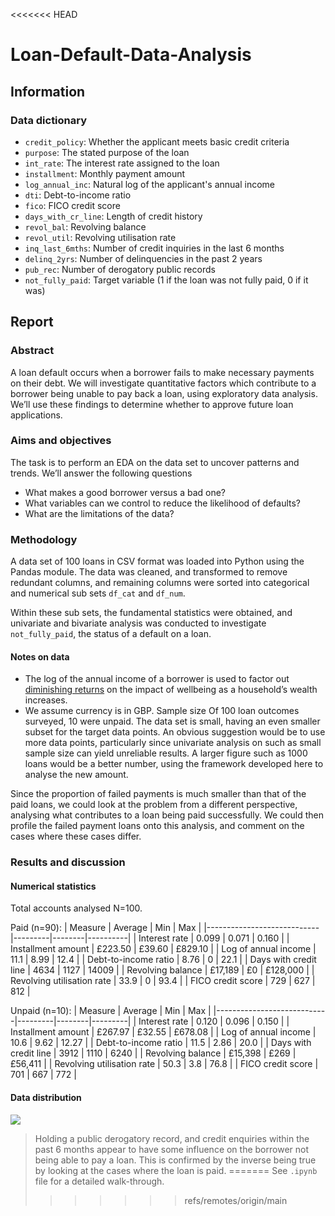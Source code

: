 <<<<<<< HEAD
# Loan-Default-Data-Analysis

## Information

### Data dictionary
* `credit_policy`: Whether the applicant meets basic credit criteria
* `purpose`: The stated purpose of the loan
* `int_rate`: The interest rate assigned to the loan
* `installment`: Monthly payment amount
* `log_annual_inc`: Natural log of the applicant's annual income
* `dti`: Debt-to-income ratio
* `fico`: FICO credit score
* `days_with_cr_line`: Length of credit history
* `revol_bal`: Revolving balance
* `revol_util`: Revolving utilisation rate
* `inq_last_6mths`: Number of credit inquiries in the last 6 months
* `delinq_2yrs`: Number of delinquencies in the past 2 years
* `pub_rec`: Number of derogatory public records
* `not_fully_paid`: Target variable (1 if the loan was not fully paid, 0 if it was)

## Report

### Abstract
A loan default occurs when a borrower fails to make necessary payments on their debt. We will investigate quantitative factors which contribute to a borrower being unable to pay back a loan, using exploratory data analysis. We’ll use these findings to determine whether to approve future loan applications.

### Aims and objectives
The task is to perform an EDA on the data set to uncover patterns and trends. We’ll answer the following questions
- What makes a good borrower versus a bad one?
- What variables can we control to reduce the likelihood of defaults?
- What are the limitations of the data?

### Methodology
A data set of 100 loans in CSV format was loaded into Python using the Pandas module. The data was cleaned, and transformed to remove redundant columns, and remaining columns were sorted into categorical and numerical sub sets `df_cat` and `df_num`. 

Within these sub sets, the fundamental statistics were obtained, and univariate and bivariate analysis was conducted to investigate `not_fully_paid`, the status of a default on a loan.

#### Notes on data
- The log of the annual income of a borrower is used to factor out [diminishing returns](https://typeset.io/questions/why-use-log-of-household-income-when-estimating-the-1n2q29zfle#) on the impact of wellbeing as a household’s wealth increases.
- We assume currency is in GBP.
Sample size
Of 100 loan outcomes surveyed, 10 were unpaid. The data set is small, having an even smaller subset for the target data points. An obvious suggestion would be to use more data points, particularly since univariate analysis on such as small sample size can yield unreliable results. A larger figure such as 1000 loans would be a better number, using the framework developed here to analyse the new amount.

Since the proportion of failed payments is much smaller than that of the paid loans, we could look at the problem from a different perspective, analysing what contributes to a loan being paid successfully. We could then profile the failed payment loans onto this analysis, and comment on the cases where these cases differ.

### Results and discussion

#### Numerical statistics
Total accounts analysed N=100.

Paid (n=90):
| Measure                    | Average | Min    | Max      |
|----------------------------|---------|--------|----------|
| Interest rate              | 0.099   | 0.071  | 0.160    |
| Installment amount         | £223.50 | £39.60 | £829.10  |
| Log of annual income       | 11.1    | 8.99   | 12.4     |
| Debt-to-income ratio       | 8.76    | 0      | 22.1     |
| Days with credit line      | 4634    | 1127   | 14009    |
| Revolving balance          | £17,189 | £0     | £128,000 |
| Revolving utilisation rate | 33.9    | 0      | 93.4     |
| FICO credit score          | 729     | 627    | 812      |

Unpaid (n=10):
| Measure                    | Average | Min    | Max     |
|----------------------------|---------|--------|---------|
| Interest rate              | 0.120   | 0.096  | 0.150   |
| Installment amount         | £267.97 | £32.55 | £678.08 |
| Log of annual income       | 10.6    | 9.62   | 12.27   |
| Debt-to-income ratio       | 11.5    | 2.86   | 20.0    |
| Days with credit line      | 3912    | 1110   | 6240    |
| Revolving balance          | £15,398 | £269   | £56,411 |
| Revolving utilisation rate | 50.3    | 3.8    | 76.8    |
| FICO credit score          | 701     | 667    | 772     |

#### Data distribution 

![](CleanShot%202024-08-03%20at%208%E2%80%AF.04.00@2x.png)
>Holding a public derogatory record, and credit enquiries within the past 6 months appear to have some influence on the borrower not being able to pay a loan. This is confirmed by the inverse being true by looking at the cases where the loan is paid.
=======
See `.ipynb` file for a detailed walk-through.
>>>>>>> refs/remotes/origin/main
